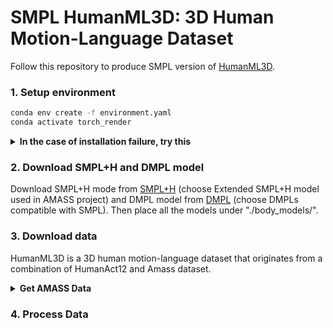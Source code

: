 # SMPL HumanML3D: 3D Human Motion-Language Dataset

Follow this repository to produce SMPL version of [HumanML3D](https://github.com/XueYing126/HumanML3D-SMPL).

### 1. Setup environment

```sh
conda env create -f environment.yaml
conda activate torch_render
```
<details>
  <summary><b>In the case of installation failure, try  this</b></summary>

Remove the following lines from .yaml:
```
body-visualizer==1.1.0
configer==1.4.1
psbody-mesh==0.4
```
And install them manually:
```
pip install git+https://github.com/nghorbani/body_visualizer.git
pip install git+https://github.com/MPI-IS/configer
pip install git+https://github.com/MPI-IS/mesh.git
```
</details>

### 2. Download SMPL+H and DMPL model

Download SMPL+H mode from [SMPL+H](https://mano.is.tue.mpg.de/download.php) (choose Extended SMPL+H model used in AMASS project) and DMPL model from [DMPL](https://smpl.is.tue.mpg.de/download.php) (choose DMPLs compatible with SMPL). Then place all the models under "./body_models/".

### 3. Download data
HumanML3D is a 3D human motion-language dataset that originates from a combination of HumanAct12 and Amass dataset. 

<details>
  <summary><b>Get AMASS Data</b></summary>

#### Download the following subdataset from [AMASS website](https://amass.is.tue.mpg.de/download.php). Note only download the <u>SMPL+H G</u> data.

* ACCD (ACCD)
* HDM05 (MPI_HDM05)
* TCDHands (TCD_handMocap)
* SFU (SFU)
* BMLmovi (BMLmovi)
* CMU (CMU)
* Mosh (MPI_mosh)
* EKUT (EKUT)
* KIT  (KIT)
* Eyes_Janpan_Dataset (Eyes_Janpan_Dataset)
* BMLhandball (BMLhandball)
* Transitions (Transitions_mocap)
* PosePrior (MPI_Limits)
* HumanEva (HumanEva)
* SSM (SSM_synced)
* DFaust (DFaust_67)
* TotalCapture (TotalCapture)
* BMLrub (BioMotionLab_NTroje)

Unzip all datasets.
You could use `tools/unzip_amass.py`. 
In the bracket we give the name of the unzipped file folder.

#### Place all files under the directory **./amass_data/**. The directory structure shoud look like the following:  
./amass_data/  
./amass_data/ACCAD/  
./amass_data/BioMotionLab_NTroje/  
./amass_data/BMLhandball/  
./amass_data/BMLmovi/   
./amass_data/CMU/  
./amass_data/DFaust_67/  
./amass_data/EKUT/  
./amass_data/Eyes_Japan_Dataset/  
./amass_data/HumanEva/  
./amass_data/KIT/  
./amass_data/MPI_HDM05/  
./amass_data/MPI_Limits/  
./amass_data/MPI_mosh/  
./amass_data/SFU/  
./amass_data/SSM_synced/  
./amass_data/TCD_handMocap/  
./amass_data/TotalCapture/  
./amass_data/Transitions_mocap/  

**Please make sure the file path are correct, otherwise it can not succeed.**
</details>


### 4. Process Data